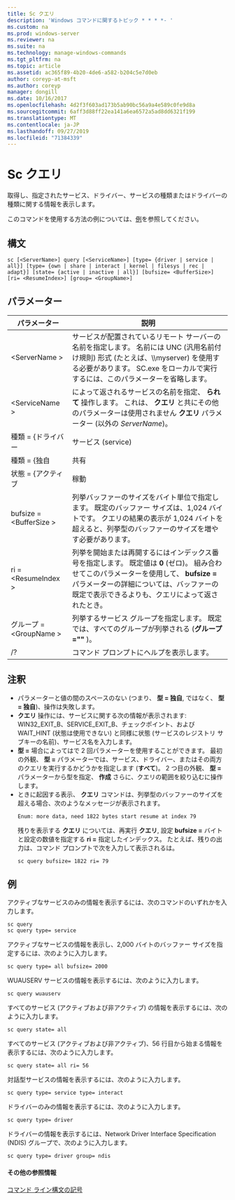 ```yaml
---
title: Sc クエリ
description: 'Windows コマンドに関するトピック * * * *- '
ms.custom: na
ms.prod: windows-server
ms.reviewer: na
ms.suite: na
ms.technology: manage-windows-commands
ms.tgt_pltfrm: na
ms.topic: article
ms.assetid: ac365f89-4b20-4de6-a582-b204c5e7d0eb
author: coreyp-at-msft
ms.author: coreyp
manager: dongill
ms.date: 10/16/2017
ms.openlocfilehash: 4d2f3f603ad173b5ab90bc56a9a4e589c0fe9d8a
ms.sourcegitcommit: 6aff3d88ff22ea141a6ea6572a5ad8dd6321f199
ms.translationtype: MT
ms.contentlocale: ja-JP
ms.lasthandoff: 09/27/2019
ms.locfileid: "71384339"
---
```

# <a name="sc-query"></a>Sc クエリ



取得し、指定されたサービス、ドライバー、サービスの種類またはドライバーの種類に関する情報を表示します。

このコマンドを使用する方法の例については、[例](#BKMK_examples)を参照してください。

## <a name="syntax"></a>構文

```
sc [<ServerName>] query [<ServiceName>] [type= {driver | service | all}] [type= {own | share | interact | kernel | filesys | rec | adapt}] [state= {active | inactive | all}] [bufsize= <BufferSize>] [ri= <ResumeIndex>] [group= <GroupName>]
```

## <a name="parameters"></a>パラメーター

|       パラメーター        |                                                                                                                          説明                                                                                                                          |
|------------------------|---------------------------------------------------------------------------------------------------------------------------------------------------------------------------------------------------------------------------------------------------------------|
|     \<ServerName >      |                       サービスが配置されているリモート サーバーの名前を指定します。 名前には UNC (汎用名前付け規則) 形式 (たとえば、\\\\myserver) を使用する必要があります。 SC.exe をローカルで実行するには、このパラメーターを省略します。                        |
|     \<ServiceName >     |                                      によって返されるサービスの名前を指定、 **られて** 操作します。 これは、 **クエリ** と共にその他のパラメーターは使用されません **クエリ** パラメーター (以外の *ServerName*)。                                      |
|     種類 = {ドライバー      |                                                                                                                            サービス (service)                                                                                                                            |
|       種類 = {独自       |                                                                                                                             共有                                                                                                                             |
|     状態 = {アクティブ     |                                                                                                                           稼動                                                                                                                            |
| bufsize = \<BufferSize > |                     列挙バッファーのサイズをバイト単位で指定します。 既定のバッファー サイズは、1,024 バイトです。 クエリの結果の表示が 1,024 バイトを超えると、列挙型のバッファーのサイズを増やす必要があります。                      |
|   ri = \<ResumeIndex >   | 列挙を開始または再開するにはインデックス番号を指定します。 既定値は **0** (ゼロ)。 組み合わせてこのパラメーターを使用して、 **bufsize =** パラメーターの詳細については、バッファーの既定で表示できるよりも、クエリによって返されたとき。 |
|  グループ = \<GroupName >   |                                                                             列挙するサービス グループを指定します。 既定では、すべてのグループが列挙される (**グループ =""** )。                                                                              |
|           /?           |                                                                                                             コマンド プロンプトにヘルプを表示します。                                                                                                              |

## <a name="remarks"></a>注釈

- パラメーターと値の間のスペースのない (つまり、 **型 = 独自**, ではなく、 **型 = 独自**)、操作は失敗します。
- **クエリ** 操作には、サービスに関する次の情報が表示されます: WIN32_EXIT_B、SERVICE_EXIT_B、チェックポイント、および WAIT_HINT (状態は使用できない) と同様に状態 (サービスのレジストリ サブキーの名前)、サービス名を入力します。
- **型 =** 場合によってはで 2 回パラメーターを使用することができます。 最初の外観、 **型 =** パラメーターでは、サービス、ドライバー、またはその両方のクエリを実行するかどうかを指定します (**すべて**)。 2 つ目の外観、 **型 =** パラメーターから型を指定、 **作成** さらに、クエリの範囲を絞り込むに操作します。
- ときに起因する表示、 **クエリ** コマンドは、列挙型のバッファーのサイズを超える場合、次のようなメッセージが表示されます。  
  ```
  Enum: more data, need 1822 bytes start resume at index 79
  ```  
  残りを表示する **クエリ** については、再実行 **クエリ**, 設定 **bufsize =** バイトと設定の数値を指定する **ri =** 指定したインデックス。 たとえば、残りの出力は、コマンド プロンプトで次を入力して表示されるは。  
  ```
  sc query bufsize= 1822 ri= 79
  ```

## <a name="BKMK_examples"></a>例

アクティブなサービスのみの情報を表示するには、次のコマンドのいずれかを入力します。
```
sc query
sc query type= service
```
アクティブなサービスの情報を表示し、2,000 バイトのバッファー サイズを指定するには、次のように入力します。
```
sc query type= all bufsize= 2000
```
WUAUSERV サービスの情報を表示するには、次のように入力します。
```
sc query wuauserv
```
すべてのサービス (アクティブおよび非アクティブ) の情報を表示するには、次のように入力します。
```
sc query state= all
```
すべてのサービス (アクティブおよび非アクティブ)、56 行目から始まる情報を表示するには、次のように入力します。
```
sc query state= all ri= 56
```
対話型サービスの情報を表示するには、次のように入力します。
```
sc query type= service type= interact
```
ドライバーのみの情報を表示するには、次のように入力します。
```
sc query type= driver
```
ドライバーの情報を表示するには、Network Driver Interface Specification (NDIS) グループで、次のように入力します。
```
sc query type= driver group= ndis
```

#### <a name="additional-references"></a>その他の参照情報

[コマンド ライン構文の記号](command-line-syntax-key.md)